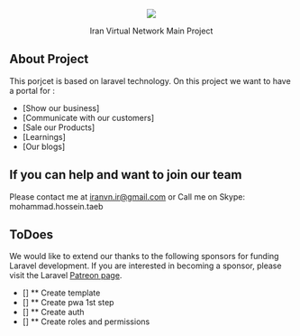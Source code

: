 <p align="center"><img src="https://iranvn.ir/pwa/apple-icon.png"></p>

<p align="center">
Iran Virtual Network Main Project
</p>

## About Project

This porjcet is based on laravel technology. On this project we want to have a portal for :

<!-- - [Simple, fast routing engine](https://laravel.com/docs/routing). -->
- [Show our business]
- [Communicate with our customers]
- [Sale our Products]
- [Learnings]
- [Our blogs]




## If you can help and want to join our team 

Please contact me at  [iranvn.ir@gmail.com](iranvn.ir@gmail.com) or Call me on Skype: mohammad.hossein.taeb




## ToDoes

We would like to extend our thanks to the following sponsors for funding Laravel development. If you are interested in becoming a sponsor, please visit the Laravel [Patreon page](https://patreon.com/taylorotwell).

- []  ** Create template
- []  ** Create pwa 1st step
- []  ** Create auth
- []  ** Create roles and permissions
